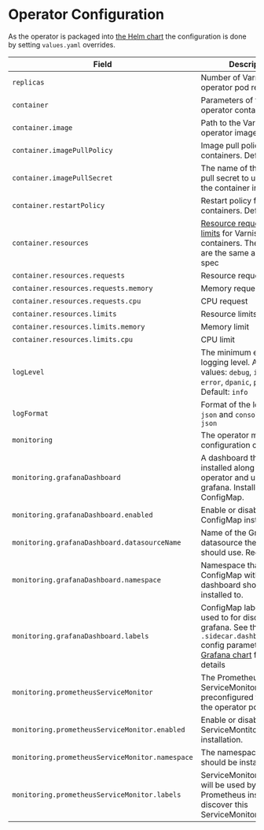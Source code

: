 # Operator Configuration

As the operator is packaged into [the Helm chart](https://helm.sh/docs/developing_charts/) the configuration is done by setting `values.yaml` overrides.

| Field                                           | Description                                                                                                                                                                                                                                                                                                                                          | Default                          |
|-------------------------------------------------|------------------------------------------------------------------------------------------------------------------------------------------------------------------------------------------------------------------------------------------------------------------------------------------------------------------------------------------------------|----------------------------------|
| `replicas`                                      | Number of Varnish operator pod replicas                                                                                                                                                                                                                                                                                                              | 1                                |
| `container`                                     | Parameters of the Varnish operator container                                                                                                                                                                                                                                                                                                         |                                  |
| `container.image`                               | Path to the Varnish operator image being used                                                                                                                                                                                                                                                                                                        | Latest version available         |
| `container.imagePullPolicy`                     | Image pull policy for the containers. Default: `Always`                                                                                                                                                                                                                                                                                              | `Always`                         |
| `container.imagePullSecret`                     | The name of the image pull secret to use to pull the container image                                                                                                                                                                                                                                                                                 |                                  |
| `container.restartPolicy`                       | Restart policy for the containers. Default: `Always`                                                                                                                                                                                                                                                                                                 | `Always`                         |
| `container.resources`                           | [Resource requests and limits](https://kubernetes.io/docs/concepts/configuration/manage-compute-resources-container/#resource-requests-and-limits-of-pod-and-container) for Varnish containers. The [field specs](https://kubernetes.io/docs/reference/generated/kubernetes-api/v1.13/#resourcerequirements-v1-core) are the same as in the Pod spec |                                  |
| `container.resources.requests`                  | Resource requests                                                                                                                                                                                                                                                                                                                                    |                                  |
| `container.resources.requests.memory`           | Memory request                                                                                                                                                                                                                                                                                                                                       | `500m`                           |
| `container.resources.requests.cpu`              | CPU request                                                                                                                                                                                                                                                                                                                                          | `200Mi`                          |
| `container.resources.limits`                    | Resource limits                                                                                                                                                                                                                                                                                                                                      |                                  |
| `container.resources.limits.memory`             | Memory limit                                                                                                                                                                                                                                                                                                                                         | `500m`                           |
| `container.resources.limits.cpu`                | CPU limit                                                                                                                                                                                                                                                                                                                                            | `200Mi`                          |
| `logLevel`                                      | The minimum enabled logging level. Allowed values: `debug`, `info`, `warn`, `error`, `dpanic`, `panic`, `fatal`. Default: `info`                                                                                                                                                                                                                     | `info`                           |
| `logFormat`                                     | Format of the logs. Can be `json` and `console`. Default: `json`                                                                                                                                                                                                                                                                                     | `json`                           |
| `monitoring`                                    | The operator monitoring configuration object                                                                                                                                                                                                                                                                                                         |                                  |
| `monitoring.grafanaDashboard`                   | A dashboard that can be installed along with the operator and used in grafana. Installed as a ConfigMap.                                                                                                                                                                                                                                             |                                  |
| `monitoring.grafanaDashboard.enabled`           | Enable or disable the ConfigMap installation.                                                                                                                                                                                                                                                                                                        | `false`                          |
| `monitoring.grafanaDashboard.datasourceName`    | Name of the Grafana datasource the dashboard should use. Required.                                                                                                                                                                                                                                                                                   |                                  |
| `monitoring.grafanaDashboard.namespace`         | Namespace that the ConfigMap with the dashboard should be installed to.                                                                                                                                                                                                                                                                              | The same as the operator's       |
| `monitoring.grafanaDashboard.labels`            | ConfigMap labels. Can be used to for discovery by grafana. See the `.sidecar.dashboards.label` config parameter of [Grafana chart](https://github.com/helm/charts/tree/master/stable/grafana) for more details                                                                                                                                       | `{ grafana_dashboard: "1" }`     |
| `monitoring.prometheusServiceMonitor`           | The Prometheus ServiceMonitor that is preconfigured to monitors the operator pods.                                                                                                                                                                                                                                                                   |                                  |
| `monitoring.prometheusServiceMonitor.enabled`   | Enable or disable ServiceMontitor installation.                                                                                                                                                                                                                                                                                                      | `false`                          |
| `monitoring.prometheusServiceMonitor.namespace` | The namespace the it should be installed to.                                                                                                                                                                                                                                                                                                         | The same as the operator's       |
| `monitoring.prometheusServiceMonitor.labels`    | ServiceMonitor labels that will be used by Prometheus instance to discover this ServiceMonitor.                                                                                                                                                                                                                                                      | `{ operator: varnish_operator }` |